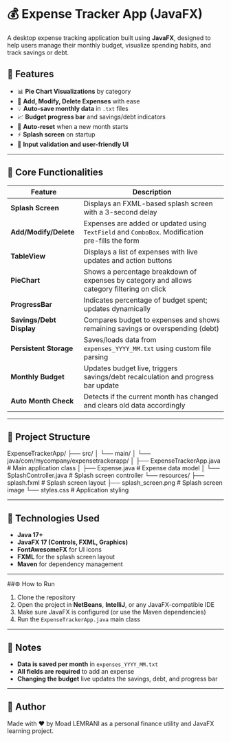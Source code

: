 # 💰 Expense Tracker App (JavaFX)

A desktop expense tracking application built using **JavaFX**, designed to help users manage their monthly budget, visualize spending habits, and track savings or debt.

## 🚀 Features

- 📊 **Pie Chart Visualizations** by category
- 🧾 **Add, Modify, Delete Expenses** with ease
- 💡 **Auto-save monthly data** in `.txt` files
- 📈 **Budget progress bar** and savings/debt indicators
- 🔁 **Auto-reset** when a new month starts
- ⚡ **Splash screen** on startup
- 🎯 **Input validation and user-friendly UI**

---

## 🧠 Core Functionalities

| Feature | Description |
|--------|-------------|
| **Splash Screen** | Displays an FXML-based splash screen with a 3-second delay |
| **Add/Modify/Delete** | Expenses are added or updated using `TextField` and `ComboBox`. Modification pre-fills the form |
| **TableView** | Displays a list of expenses with live updates and action buttons |
| **PieChart** | Shows a percentage breakdown of expenses by category and allows category filtering on click |
| **ProgressBar** | Indicates percentage of budget spent; updates dynamically |
| **Savings/Debt Display** | Compares budget to expenses and shows remaining savings or overspending (debt) |
| **Persistent Storage** | Saves/loads data from `expenses_YYYY_MM.txt` using custom file parsing |
| **Monthly Budget** | Updates budget live, triggers savings/debt recalculation and progress bar update |
| **Auto Month Check** | Detects if the current month has changed and clears old data accordingly |

---

## 📂 Project Structure

ExpenseTrackerApp/
├── src/
│   └── main/
│       └── java/com/mycompany/expensetrackerapp/
│           ├── ExpenseTrackerApp.java      # Main application class
│           ├── Expense.java                # Expense data model
│           └── SplashController.java       # Splash screen controller
└── resources/
    ├── splash.fxml                         # Splash screen layout
    ├── splash_screen.png                   # Splash screen image
    └── styles.css                          # Application styling

---

## 🧩 Technologies Used

- **Java 17+**
- **JavaFX 17 (Controls, FXML, Graphics)**
- **FontAwesomeFX** for UI icons
- **FXML** for the splash screen layout
- **Maven** for dependency management

---

##⚙️ How to Run

1. Clone the repository
2. Open the project in **NetBeans**, **IntelliJ**, or any JavaFX-compatible IDE
3. Make sure JavaFX is configured (or use the Maven dependencies)
4. Run the `ExpenseTrackerApp.java` main class

---

## 📌 Notes

- **Data is saved per month** in `expenses_YYYY_MM.txt`
- **All fields are required** to add an expense
- **Changing the budget** live updates the savings, debt, and progress bar

---

## 🙌 Author

Made with ❤️ by Moad LEMRANI as a personal finance utility and JavaFX learning project.